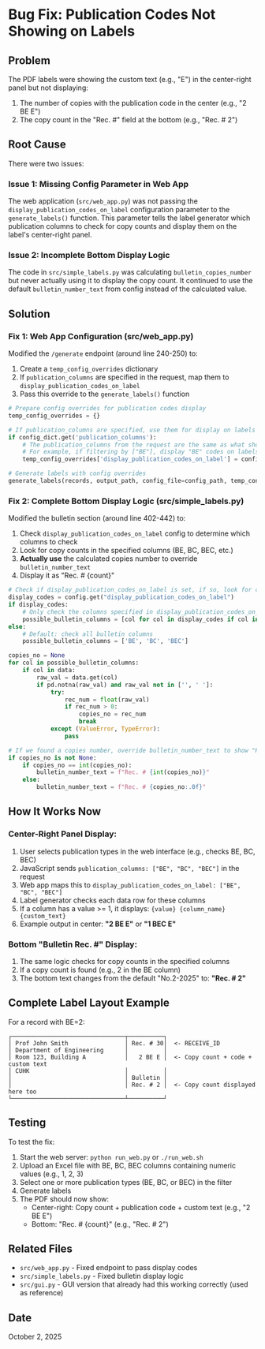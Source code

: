 # Bug Fix: Publication Codes Not Showing on Labels

## Problem
The PDF labels were showing the custom text (e.g., "E") in the center-right panel but not displaying:
1. The number of copies with the publication code in the center (e.g., "2 BE E")
2. The copy count in the "Rec. #" field at the bottom (e.g., "Rec. # 2")

## Root Cause
There were two issues:

### Issue 1: Missing Config Parameter in Web App
The web application (`src/web_app.py`) was not passing the `display_publication_codes_on_label` configuration parameter to the `generate_labels()` function. This parameter tells the label generator which publication columns to check for copy counts and display them on the label's center-right panel.

### Issue 2: Incomplete Bottom Display Logic
The code in `src/simple_labels.py` was calculating `bulletin_copies_number` but never actually using it to display the copy count. It continued to use the default `bulletin_number_text` from config instead of the calculated value.

## Solution

### Fix 1: Web App Configuration (src/web_app.py)
Modified the `/generate` endpoint (around line 240-250) to:

1. Create a `temp_config_overrides` dictionary
2. If `publication_columns` are specified in the request, map them to `display_publication_codes_on_label`
3. Pass this override to the `generate_labels()` function

```python
# Prepare config overrides for publication codes display
temp_config_overrides = {}

# If publication_columns are specified, use them for display on labels
if config_dict.get('publication_columns'):
    # The publication_columns from the request are the same as what should be displayed
    # For example, if filtering by ["BE"], display "BE" codes on labels
    temp_config_overrides['display_publication_codes_on_label'] = config_dict['publication_columns']

# Generate labels with config overrides
generate_labels(records, output_path, config_file=config_path, temp_config_overrides=temp_config_overrides)
```

### Fix 2: Complete Bottom Display Logic (src/simple_labels.py)
Modified the bulletin section (around line 402-442) to:

1. Check `display_publication_codes_on_label` config to determine which columns to check
2. Look for copy counts in the specified columns (BE, BC, BEC, etc.)
3. **Actually use** the calculated copies number to override `bulletin_number_text`
4. Display it as "Rec. # {count}"

```python
# Check if display_publication_codes_on_label is set, if so, look for copies in those specific columns
display_codes = config.get("display_publication_codes_on_label")
if display_codes:
    # Only check the columns specified in display_publication_codes_on_label
    possible_bulletin_columns = [col for col in display_codes if col in ['BE', 'BC', 'BEC', 'AR', 'FFE', 'FFC']]
else:
    # Default: check all bulletin columns
    possible_bulletin_columns = ['BE', 'BC', 'BEC']

copies_no = None
for col in possible_bulletin_columns:
    if col in data:
        raw_val = data.get(col)
        if pd.notna(raw_val) and raw_val not in ['', ' ']:
            try:
                rec_num = float(raw_val)
                if rec_num > 0:
                    copies_no = rec_num
                    break
            except (ValueError, TypeError):
                pass

# If we found a copies number, override bulletin_number_text to show "Rec. # X"
if copies_no is not None:
    if copies_no == int(copies_no):
        bulletin_number_text = f"Rec. # {int(copies_no)}"
    else:
        bulletin_number_text = f"Rec. # {copies_no:.0f}"
```

## How It Works Now

### Center-Right Panel Display:
1. User selects publication types in the web interface (e.g., checks BE, BC, BEC)
2. JavaScript sends `publication_columns: ["BE", "BC", "BEC"]` in the request
3. Web app maps this to `display_publication_codes_on_label: ["BE", "BC", "BEC"]`
4. Label generator checks each data row for these columns
5. If a column has a value >= 1, it displays: `{value} {column_name} {custom_text}`
6. Example output in center: **"2 BE E"** or **"1 BEC E"**

### Bottom "Bulletin Rec. #" Display:
1. The same logic checks for copy counts in the specified columns
2. If a copy count is found (e.g., 2 in the BE column)
3. The bottom text changes from the default "No.2-2025" to: **"Rec. # 2"**

## Complete Label Layout Example
For a record with BE=2:
```
┌────────────────────────────────┬──────────┐
│ Prof John Smith                │ Rec. # 30│  <- RECEIVE_ID
│ Department of Engineering      │          │
│ Room 123, Building A           │   2 BE E │  <- Copy count + code + custom text
│ CUHK                           │          │
│                                │ Bulletin │
│                                │ Rec. # 2 │  <- Copy count displayed here too
└────────────────────────────────┴──────────┘
```

## Testing
To test the fix:

1. Start the web server: `python run_web.py` or `./run_web.sh`
2. Upload an Excel file with BE, BC, BEC columns containing numeric values (e.g., 1, 2, 3)
3. Select one or more publication types (BE, BC, or BEC) in the filter
4. Generate labels
5. The PDF should now show:
   - Center-right: Copy count + publication code + custom text (e.g., "2 BE E")
   - Bottom: "Rec. # {count}" (e.g., "Rec. # 2")

## Related Files
- `src/web_app.py` - Fixed endpoint to pass display codes
- `src/simple_labels.py` - Fixed bulletin display logic
- `src/gui.py` - GUI version that already had this working correctly (used as reference)

## Date
October 2, 2025
